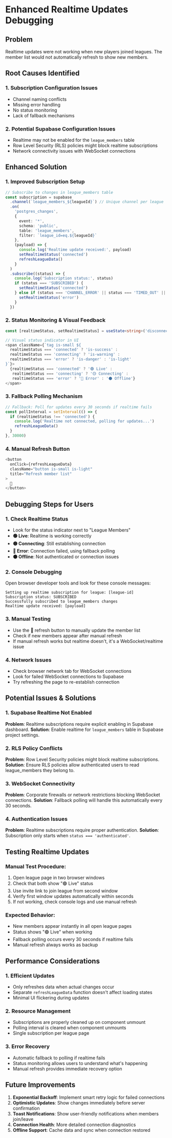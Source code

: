 # Enhanced Realtime Updates Debugging

## Problem
Realtime updates were not working when new players joined leagues. The member list would not automatically refresh to show new members.

## Root Causes Identified

### 1. Subscription Configuration Issues
- Channel naming conflicts
- Missing error handling
- No status monitoring
- Lack of fallback mechanisms

### 2. Potential Supabase Configuration Issues
- Realtime may not be enabled for the `league_members` table
- Row Level Security (RLS) policies might block realtime subscriptions
- Network connectivity issues with WebSocket connections

## Enhanced Solution

### 1. Improved Subscription Setup
```typescript
// Subscribe to changes in league_members table
const subscription = supabase
  .channel(`league_members_${leagueId}`) // Unique channel per league
  .on(
    'postgres_changes',
    {
      event: '*',
      schema: 'public',
      table: 'league_members',
      filter: `league_id=eq.${leagueId}`
    },
    (payload) => {
      console.log('Realtime update received:', payload)
      setRealtimeStatus('connected')
      refreshLeagueData()
    }
  )
  .subscribe((status) => {
    console.log('Subscription status:', status)
    if (status === 'SUBSCRIBED') {
      setRealtimeStatus('connected')
    } else if (status === 'CHANNEL_ERROR' || status === 'TIMED_OUT' || status === 'CLOSED') {
      setRealtimeStatus('error')
    }
  })
```

### 2. Status Monitoring & Visual Feedback
```typescript
const [realtimeStatus, setRealtimeStatus] = useState<string>('disconnected')

// Visual status indicator in UI
<span className={`tag is-small ${
  realtimeStatus === 'connected' ? 'is-success' : 
  realtimeStatus === 'connecting' ? 'is-warning' : 
  realtimeStatus === 'error' ? 'is-danger' : 'is-light'
}`}>
  {realtimeStatus === 'connected' ? '🟢 Live' : 
   realtimeStatus === 'connecting' ? '🟡 Connecting' : 
   realtimeStatus === 'error' ? '🔴 Error' : '⚫ Offline'}
</span>
```

### 3. Fallback Polling Mechanism
```typescript
// Fallback: Poll for updates every 30 seconds if realtime fails
const pollInterval = setInterval(() => {
  if (realtimeStatus !== 'connected') {
    console.log('Realtime not connected, polling for updates...')
    refreshLeagueData()
  }
}, 30000)
```

### 4. Manual Refresh Button
```typescript
<button 
  onClick={refreshLeagueData}
  className="button is-small is-light"
  title="Refresh member list"
>
  🔄
</button>
```

## Debugging Steps for Users

### 1. Check Realtime Status
- Look for the status indicator next to "League Members"
- **🟢 Live**: Realtime is working correctly
- **🟡 Connecting**: Still establishing connection
- **🔴 Error**: Connection failed, using fallback polling
- **⚫ Offline**: Not authenticated or connection issues

### 2. Console Debugging
Open browser developer tools and look for these console messages:
```
Setting up realtime subscription for league: [league-id]
Subscription status: SUBSCRIBED
Successfully subscribed to league_members changes
Realtime update received: [payload]
```

### 3. Manual Testing
- Use the 🔄 refresh button to manually update the member list
- Check if new members appear after manual refresh
- If manual refresh works but realtime doesn't, it's a WebSocket/realtime issue

### 4. Network Issues
- Check browser network tab for WebSocket connections
- Look for failed WebSocket connections to Supabase
- Try refreshing the page to re-establish connection

## Potential Issues & Solutions

### 1. Supabase Realtime Not Enabled
**Problem**: Realtime subscriptions require explicit enabling in Supabase dashboard.
**Solution**: Enable realtime for `league_members` table in Supabase project settings.

### 2. RLS Policy Conflicts
**Problem**: Row Level Security policies might block realtime subscriptions.
**Solution**: Ensure RLS policies allow authenticated users to read league_members they belong to.

### 3. WebSocket Connectivity
**Problem**: Corporate firewalls or network restrictions blocking WebSocket connections.
**Solution**: Fallback polling will handle this automatically every 30 seconds.

### 4. Authentication Issues
**Problem**: Realtime subscriptions require proper authentication.
**Solution**: Subscription only starts when `status === 'authenticated'`.

## Testing Realtime Updates

### Manual Test Procedure:
1. Open league page in two browser windows
2. Check that both show "🟢 Live" status
3. Use invite link to join league from second window
4. Verify first window updates automatically within seconds
5. If not working, check console logs and use manual refresh

### Expected Behavior:
- New members appear instantly in all open league pages
- Status shows "🟢 Live" when working
- Fallback polling occurs every 30 seconds if realtime fails
- Manual refresh always works as backup

## Performance Considerations

### 1. Efficient Updates
- Only refreshes data when actual changes occur
- Separate `refreshLeagueData` function doesn't affect loading states
- Minimal UI flickering during updates

### 2. Resource Management
- Subscriptions are properly cleaned up on component unmount
- Polling interval is cleared when component unmounts
- Single subscription per league page

### 3. Error Recovery
- Automatic fallback to polling if realtime fails
- Status monitoring allows users to understand what's happening
- Manual refresh provides immediate recovery option

## Future Improvements

1. **Exponential Backoff**: Implement smart retry logic for failed connections
2. **Optimistic Updates**: Show changes immediately before server confirmation
3. **Toast Notifications**: Show user-friendly notifications when members join/leave
4. **Connection Health**: More detailed connection diagnostics
5. **Offline Support**: Cache data and sync when connection restored